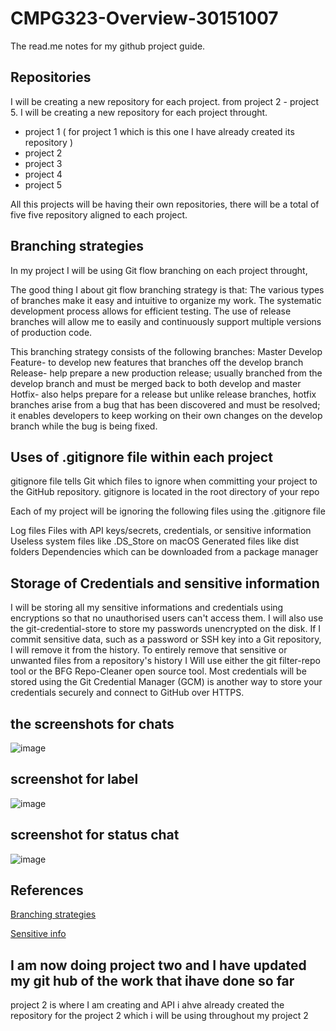 # CMPG323-Overview-30151007
 The read.me notes for my github project guide.

## Repositories
I will be creating a new repository for each project. from project 2 - project 5.
I will be creating a new repository for each project throught.

* project 1 ( for project 1 which is this one I have already created its repository )
* project 2
* project 3
* project 4
* project 5


All this projects will be having their own repositories, there will be a total of five five repository aligned to each project.

## Branching strategies
In my project I will be using Git flow branching on each project throught,

The good thing I about git flow branching strategy is that:
The various types of branches make it easy and intuitive to organize my work.
The systematic development process allows for efficient testing.
The use of release branches will allow me to easily and continuously support multiple versions of production code.

This branching strategy consists of the following branches:
Master 
Develop
Feature- to develop new features that branches off the develop branch 
Release- help prepare a new production release; usually branched from the develop branch and must be merged back to both develop and master
Hotfix- also helps prepare for a release but unlike release branches, hotfix branches arise from a bug that has been discovered and must be resolved; it enables developers to keep working on their own changes on the develop branch while the bug is being fixed.

## Uses of .gitignore file within each project

gitignore file tells Git which files to ignore when committing your project to the GitHub repository. gitignore is located in the root directory of your repo

Each of my project will  be ignoring the  following files using the  .gitignore file

Log files
Files with API keys/secrets, credentials, or sensitive information
Useless system files like .DS_Store on macOS
Generated files like dist folders
Dependencies which can be downloaded from a package manager

## Storage of Credentials and sensitive information
 I will be storing all my sensitive informations and credentials using encryptions so that no unauthorised users can't access them.
 I will also use the  git-credential-store to store my passwords unencrypted on the disk.
 If I commit sensitive data, such as a password or SSH key into a Git repository, I will  remove it from the history. To entirely remove  that sensitive  or unwanted files from a repository's history I Will use either the git filter-repo tool or the BFG Repo-Cleaner open source tool.
Most credentials will be stored using the Git Credential Manager (GCM) is another way to store your credentials securely and connect to GitHub over HTTPS. 
 ## the screenshots for chats
 ![image](https://user-images.githubusercontent.com/111001425/187912484-2384fba1-821b-4570-948c-c05997d3e9f0.png)
 
 ## screenshot for label
 ![image](https://user-images.githubusercontent.com/111001425/187912870-b33427cc-defb-4ebd-9f1f-4bcd3a410f0a.png)

## screenshot for status chat
![image](https://user-images.githubusercontent.com/111001425/187913335-14067241-3840-434a-bd85-561f67d6fd2a.png)


 ## References
 [Branching strategies](https://www.flagship.io/git-branching-strategies/)
 
 [Sensitive info](https://docs.github.com/en/actions/security-guides/encrypted-secrets)
 
 ## I am now doing project two and I have updated my git hub of the work that ihave done so far
 project 2 is where I am creating and API i ahve already created the repository for the project 2 which i will be using throughout my project 2
